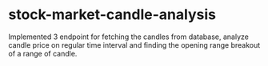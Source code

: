 # stock-market-candle-analysis
Implemented 3 endpoint for fetching the candles from database, analyze candle price on regular time interval and finding the opening range breakout of a range of candle.
